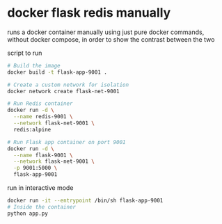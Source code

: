 # docker flask redis manually

runs a docker container manually using just pure docker commands, without docker compose, in order to show the contrast between the two

script to run

```bash
# Build the image
docker build -t flask-app-9001 .

# Create a custom network for isolation
docker network create flask-net-9001

# Run Redis container
docker run -d \
  --name redis-9001 \
  --network flask-net-9001 \
  redis:alpine

# Run Flask app container on port 9001
docker run -d \
  --name flask-9001 \
  --network flask-net-9001 \
  -p 9001:5000 \
  flask-app-9001
```

run in interactive mode

```bash
docker run -it --entrypoint /bin/sh flask-app-9001
# Inside the container
python app.py
```
